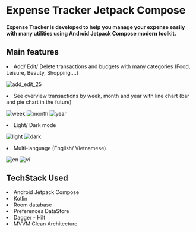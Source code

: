 # Expense Tracker Jetpack Compose

#### Expense Tracker is developed to help you manage your expense easily with many utilities using Android Jetpack Compose modern toolkit.

## Main features

<li>Add/ Edit/ Delete transactions and budgets with many categories (Food, Leisure, Beauty, Shopping,...)</li>

![add_edit_25](https://github.com/ltkien0105/expense_tracker/assets/83855013/d76d2c87-59d8-41a5-965e-475cc9bc87a3)

<li>See overview transactions by week, month and year with line chart (bar and pie chart in the future)</li>

![week](https://github.com/ltkien0105/expense_tracker/assets/83855013/2ab055f3-c2fb-4ed2-ac70-32bc268fa7ea) ![month](https://github.com/ltkien0105/expense_tracker/assets/83855013/2b407c3e-f467-46ca-bdd2-ce7f8793ae29) ![year](https://github.com/ltkien0105/expense_tracker/assets/83855013/6dd3c04d-a4a3-4df2-acef-acda63443f02)

<li>Light/ Dark mode</li>

![light](https://github.com/ltkien0105/expense_tracker/assets/83855013/f44d8caf-764b-4f4c-8dc1-16b96dfcb0d8) ![dark](https://github.com/ltkien0105/expense_tracker/assets/83855013/24cd73cf-ccc0-45ac-b203-247fcd514b60)

<li>Multi-language (English/ Vietnamese)</li>

![en](https://github.com/ltkien0105/expense_tracker/assets/83855013/8256eb05-e49e-4812-b3c4-84bbc5756271) ![vi](https://github.com/ltkien0105/expense_tracker/assets/83855013/803623a4-c948-4da3-bc80-68c76b7dbfea)

## TechStack Used

<li>Android Jetpack Compose</li>
<li>Kotlin</li>
<li>Room database</li>
<li>Preferences DataStore</li>
<li>Dagger - Hilt</li>
<li>MVVM Clean Architecture</li>
